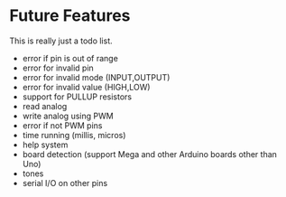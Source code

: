Future Features
===============

This is really just a todo list.

- error if pin is out of range 
- error for invalid pin
- error for invalid mode (INPUT,OUTPUT)
- error for invalid value (HIGH,LOW)
- support for PULLUP resistors
- read analog
- write analog using PWM
- error if not PWM pins
- time running (millis, micros)
- help system
- board detection (support Mega and other Arduino boards other than Uno)
- tones
- serial I/O on other pins